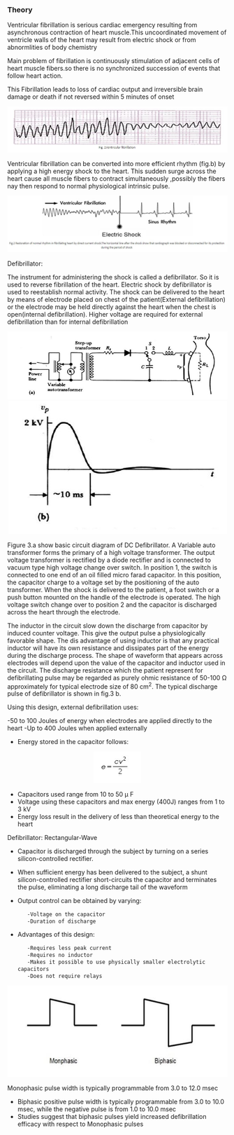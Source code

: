 ### Theory

Ventricular fibrillation is serious cardiac emergency resulting from asynchronous contraction of heart muscle.This uncoordinated movement of ventricle walls of the heart may result from electric shock or from abnormlities of body chemistry

Main problem of fibrillation is continuously stimulation of adjacent cells of heart muscle fibers.so there is no synchronized succession of events that follow heart action.

This Fibrillation leads to loss of cardiac output and irreversible brain damage or death if not reversed within 5 minutes of onset

<center><img src="images/img1.JPG" title="" /></center>

Ventricular fibrillation can be converted into more efficient rhythm (fig.b) by applying a high energy shock to the heart. This sudden surge across the heart cause all muscle fibers to contract simultaneously ,possibly the fibers nay then respond to normal physiological intrinsic pulse.

<center><img src="images/img2.JPG" title="" /></center>

Defibrillator:

The instrument for administering the shock is called a defibrillator.
So it is used to reverse fibrillation of the heart. Electric shock by defibrillator is used to reestablish normal activity.
The shock can be delivered to the heart by means of electrode placed on chest of the patient(External defibrillation) or the electrode may be held directly against the heart when the chest is open(internal defibrillation).
Higher voltage are required for external defibrillation than for internal defibrillation

<center><img src="images/img3.JPG" title="" /></center>

<center><img src="images/img4.JPG" title="" /></center>

Figure 3.a show basic circuit diagram of DC Defibrillator. A Variable auto transformer forms the primary of a high voltage transformer. The output voltage transformer is rectified by a diode rectifier and is connected to vacuum type high voltage change over switch. In position 1, the switch is connected to one end of an oil filled micro farad capacitor. In this position, the capacitor charge to a voltage set by the positioning of the auto transformer. When the shock is delivered to the patient, a foot switch or a push button mounted on the handle of the electrode is operated. The high voltage switch change over to position 2 and the capacitor is discharged across the heart through the electrode.

The inductor in the circuit slow down the discharge from capacitor by induced counter voltage. This give the output pulse a physiologically favorable shape. The dis advantage of using inductor is that any practical inductor will have its own resistance and dissipates part of the energy during the discharge process. The shape of waveform that appears across electrodes will depend upon the value of the capacitor and inductor used in the circuit. The discharge resistance which the patient represent for defibrillating pulse may be regarded as purely ohmic resistance of 50-100 &Omega; approximately for typical electrode size of 80 cm<sup>2</sup>. The typical discharge pulse of defibrillator is shown in fig.3 b.

Using this design, external defibrillation uses:

-50 to 100 Joules of energy when electrodes are applied directly to the heart
-Up to 400 Joules when applied externally

* Energy stored in the capacitor follows:

<center><img src="images/img5.JPG" title="" /></center>

* Capacitors used range from 10 to 50  &mu; F
* Voltage using these capacitors and max energy (400J) ranges from 1 to 3 kV
* Energy loss result in the delivery of less than theoretical energy to the heart

Defibrillator: Rectangular-Wave

* Capacitor is discharged through the subject by turning on a series silicon-controlled rectifier.
* When sufficient energy has been delivered to the subject, a shunt silicon-controlled rectifier
short-circuits the capacitor and terminates the pulse, eliminating a long discharge tail of the
waveform

* Output control can be obtained by varying:

         -Voltage on the capacitor
         -Duration of discharge

* Advantages of this design:

         -Requires less peak current
         -Requires no inductor
         -Makes it possible to use physically smaller electrolytic capacitors
         -Does not require relays
		 
<center><img src="images/img6.JPG" title="" /></center>

Monophasic pulse width is typically programmable from 3.0 to 12.0 msec
* Biphasic positive pulse width is typically programmable from 3.0 to 10.0 msec, while the negative pulse is from 1.0 to 10.0 msec
* Studies suggest that biphasic pulses yield increased defibrillation efficacy with respect to Monophasic pulses

